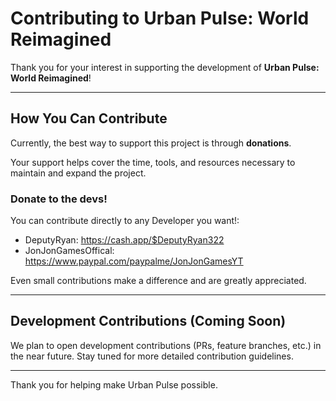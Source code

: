 # Contributing to Urban Pulse: World Reimagined

Thank you for your interest in supporting the development of **Urban Pulse: World Reimagined**!

---

## How You Can Contribute

Currently, the best way to support this project is through **donations**.

Your support helps cover the time, tools, and resources necessary to maintain and expand the project.

### Donate to the devs!

You can contribute directly to any Developer you want!:
- DeputyRyan: https://cash.app/$DeputyRyan322
- JonJonGamesOffical: https://www.paypal.com/paypalme/JonJonGamesYT


Even small contributions make a difference and are greatly appreciated.

---

## Development Contributions (Coming Soon)

We plan to open development contributions (PRs, feature branches, etc.) in the near future. Stay tuned for more detailed contribution guidelines.

---

Thank you for helping make Urban Pulse possible.

